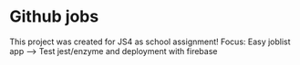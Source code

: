 # Github jobs

This project was created for JS4 as school assignment!
Focus: Easy joblist app --> Test jest/enzyme and deployment with firebase



